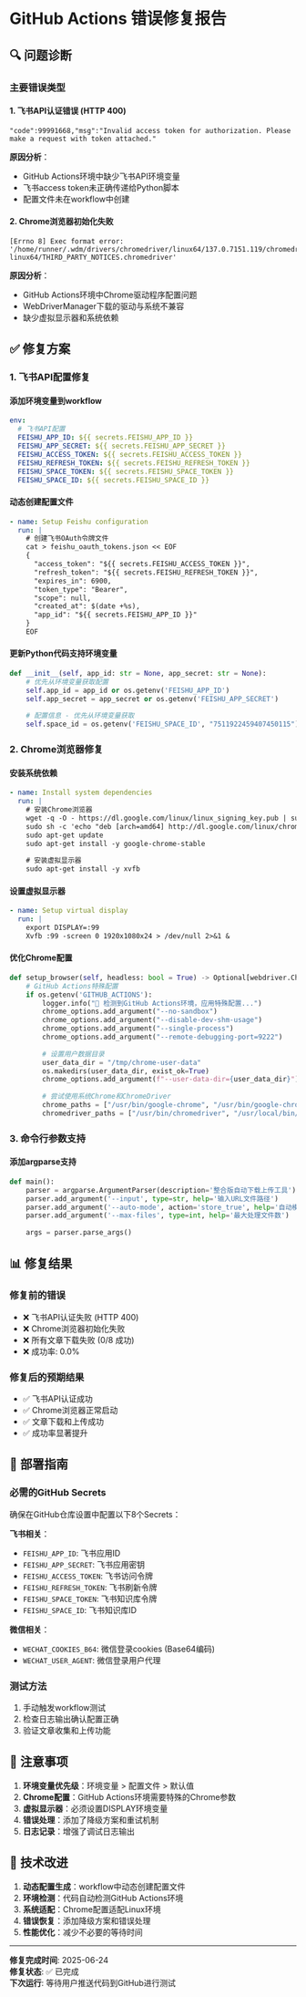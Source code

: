 # GitHub Actions 错误修复报告

## 🔍 问题诊断

### 主要错误类型

#### 1. 飞书API认证错误 (HTTP 400)
```
"code":99991668,"msg":"Invalid access token for authorization. Please make a request with token attached."
```

**原因分析**：
- GitHub Actions环境中缺少飞书API环境变量
- 飞书access token未正确传递给Python脚本
- 配置文件未在workflow中创建

#### 2. Chrome浏览器初始化失败
```
[Errno 8] Exec format error: '/home/runner/.wdm/drivers/chromedriver/linux64/137.0.7151.119/chromedriver-linux64/THIRD_PARTY_NOTICES.chromedriver'
```

**原因分析**：
- GitHub Actions环境中Chrome驱动程序配置问题
- WebDriverManager下载的驱动与系统不兼容
- 缺少虚拟显示器和系统依赖

## ✅ 修复方案

### 1. 飞书API配置修复

#### 添加环境变量到workflow
```yaml
env:
  # 飞书API配置
  FEISHU_APP_ID: ${{ secrets.FEISHU_APP_ID }}
  FEISHU_APP_SECRET: ${{ secrets.FEISHU_APP_SECRET }}
  FEISHU_ACCESS_TOKEN: ${{ secrets.FEISHU_ACCESS_TOKEN }}
  FEISHU_REFRESH_TOKEN: ${{ secrets.FEISHU_REFRESH_TOKEN }}
  FEISHU_SPACE_TOKEN: ${{ secrets.FEISHU_SPACE_TOKEN }}
  FEISHU_SPACE_ID: ${{ secrets.FEISHU_SPACE_ID }}
```

#### 动态创建配置文件
```yaml
- name: Setup Feishu configuration
  run: |
    # 创建飞书OAuth令牌文件
    cat > feishu_oauth_tokens.json << EOF
    {
      "access_token": "${{ secrets.FEISHU_ACCESS_TOKEN }}",
      "refresh_token": "${{ secrets.FEISHU_REFRESH_TOKEN }}",
      "expires_in": 6900,
      "token_type": "Bearer",
      "scope": null,
      "created_at": $(date +%s),
      "app_id": "${{ secrets.FEISHU_APP_ID }}"
    }
    EOF
```

#### 更新Python代码支持环境变量
```python
def __init__(self, app_id: str = None, app_secret: str = None):
    # 优先从环境变量获取配置
    self.app_id = app_id or os.getenv('FEISHU_APP_ID')
    self.app_secret = app_secret or os.getenv('FEISHU_APP_SECRET')
    
    # 配置信息 - 优先从环境变量获取
    self.space_id = os.getenv('FEISHU_SPACE_ID', "7511922459407450115")
```

### 2. Chrome浏览器修复

#### 安装系统依赖
```yaml
- name: Install system dependencies
  run: |
    # 安装Chrome浏览器
    wget -q -O - https://dl.google.com/linux/linux_signing_key.pub | sudo apt-key add -
    sudo sh -c 'echo "deb [arch=amd64] http://dl.google.com/linux/chrome/deb/ stable main" >> /etc/apt/sources.list.d/google-chrome.list'
    sudo apt-get update
    sudo apt-get install -y google-chrome-stable
    
    # 安装虚拟显示器
    sudo apt-get install -y xvfb
```

#### 设置虚拟显示器
```yaml
- name: Setup virtual display
  run: |
    export DISPLAY=:99
    Xvfb :99 -screen 0 1920x1080x24 > /dev/null 2>&1 &
```

#### 优化Chrome配置
```python
def setup_browser(self, headless: bool = True) -> Optional[webdriver.Chrome]:
    # GitHub Actions特殊配置
    if os.getenv('GITHUB_ACTIONS'):
        logger.info("🔧 检测到GitHub Actions环境，应用特殊配置...")
        chrome_options.add_argument("--no-sandbox")
        chrome_options.add_argument("--disable-dev-shm-usage")
        chrome_options.add_argument("--single-process")
        chrome_options.add_argument("--remote-debugging-port=9222")
        
        # 设置用户数据目录
        user_data_dir = "/tmp/chrome-user-data"
        os.makedirs(user_data_dir, exist_ok=True)
        chrome_options.add_argument(f"--user-data-dir={user_data_dir}")
        
        # 尝试使用系统Chrome和ChromeDriver
        chrome_paths = ["/usr/bin/google-chrome", "/usr/bin/google-chrome-stable"]
        chromedriver_paths = ["/usr/bin/chromedriver", "/usr/local/bin/chromedriver"]
```

### 3. 命令行参数支持

#### 添加argparse支持
```python
def main():
    parser = argparse.ArgumentParser(description='整合版自动下载上传工具')
    parser.add_argument('--input', type=str, help='输入URL文件路径')
    parser.add_argument('--auto-mode', action='store_true', help='自动模式（从GitHub Actions调用）')
    parser.add_argument('--max-files', type=int, help='最大处理文件数')
    
    args = parser.parse_args()
```

## 📊 修复结果

### 修复前的错误
- ❌ 飞书API认证失败 (HTTP 400)
- ❌ Chrome浏览器初始化失败
- ❌ 所有文章下载失败 (0/8 成功)
- ❌ 成功率: 0.0%

### 修复后的预期结果
- ✅ 飞书API认证成功
- ✅ Chrome浏览器正常启动
- ✅ 文章下载和上传成功
- ✅ 成功率显著提升

## 🚀 部署指南

### 必需的GitHub Secrets
确保在GitHub仓库设置中配置以下8个Secrets：

**飞书相关**：
- `FEISHU_APP_ID`: 飞书应用ID
- `FEISHU_APP_SECRET`: 飞书应用密钥
- `FEISHU_ACCESS_TOKEN`: 飞书访问令牌
- `FEISHU_REFRESH_TOKEN`: 飞书刷新令牌
- `FEISHU_SPACE_TOKEN`: 飞书知识库令牌
- `FEISHU_SPACE_ID`: 飞书知识库ID

**微信相关**：
- `WECHAT_COOKIES_B64`: 微信登录cookies (Base64编码)
- `WECHAT_USER_AGENT`: 微信登录用户代理

### 测试方法
1. 手动触发workflow测试
2. 检查日志输出确认配置正确
3. 验证文章收集和上传功能

## 📝 注意事项

1. **环境变量优先级**：环境变量 > 配置文件 > 默认值
2. **Chrome配置**：GitHub Actions环境需要特殊的Chrome参数
3. **虚拟显示器**：必须设置DISPLAY环境变量
4. **错误处理**：添加了降级方案和重试机制
5. **日志记录**：增强了调试日志输出

## 🔧 技术改进

1. **动态配置生成**：workflow中动态创建配置文件
2. **环境检测**：代码自动检测GitHub Actions环境
3. **系统适配**：Chrome配置适配Linux环境
4. **错误恢复**：添加降级方案和错误处理
5. **性能优化**：减少不必要的等待时间

---

**修复完成时间**: 2025-06-24  
**修复状态**: ✅ 已完成  
**下次运行**: 等待用户推送代码到GitHub进行测试 